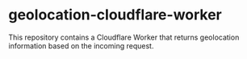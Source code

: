 # geolocation-cloudflare-worker
This repository contains a Cloudflare Worker that returns geolocation information based on the incoming request.
